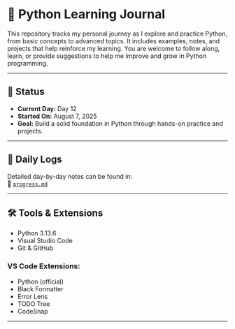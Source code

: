 # 🐍 Python Learning Journal

This repository tracks my personal journey as I explore and practice Python, from basic concepts to advanced topics. It includes examples, notes, and projects that help reinforce my learning.
You are welcome to follow along, learn, or provide suggestions to help me improve and grow in Python programming.

---

## 📅 Status

- **Current Day:** Day 12  
- **Started On:** August 7, 2025  
- **Goal:** Build a solid foundation in Python through hands-on practice and projects.

---

## 🧠 Daily Logs

Detailed day-by-day notes can be found in:  
📄 [`progress.md`](progress.md)

---

## 🛠️ Tools & Extensions

- Python 3.13.6
- Visual Studio Code
- Git & GitHub

### VS Code Extensions:
- Python (official)
- Black Formatter
- Error Lens
- TODO Tree
- CodeSnap

---

